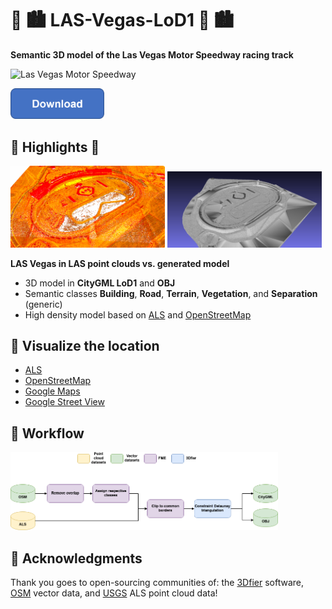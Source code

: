 # 🚗 :cityscape: LAS-Vegas-LoD1 🚗 :cityscape: 
**Semantic 3D model of the Las Vegas Motor Speedway racing track** 

<p float="center">
    <img src="https://upload.wikimedia.org/wikipedia/commons/2/29/Las_Vegas_Motor_Speedway_in_March_2011.jpg" width="55%" title="Las Vegas Motor Speedway"/>
</p>


[<img src="https://github.com/OloOcki/tum-facade/blob/main/img/button1.png" width="150"/>](https://syncandshare.lrz.de/getlink/fiXCsRTqwGWuHtLtin1rQ3zT/Racetrack.7z)

## :star2: Highlights :star2:

<p float="center">
    <img src="https://github.com/OloOcki/LAS-Vegas-LoD1/blob/main/racetrackLAS.PNG" width="49%" title="LAS vegas in LAS point clouds"/>
  <img src="https://github.com/OloOcki/LAS-Vegas-LoD1/blob/main/racetrackOBJ.png" width="49%" title="LAS vegas in OBJ"/>
</p>

**LAS Vegas in LAS point clouds vs. generated model**

- 3D model in **CityGML LoD1** and **OBJ**
- Semantic classes **Building**, **Road**, **Terrain**, **Vegetation**, and **Separation** (generic)
- High density model based on [ALS](https://usgs.entwine.io/data/view.html?r=%22https://s3-us-west-2.amazonaws.com/usgs-lidar-public/USGS_LPC_NV_LasVegas_QL1_2016_LAS_2018%22) and [OpenStreetMap](https://www.openstreetmap.org/query?lat=36.26875&lon=-115.01064#map=16/36.2719/-115.0068) 

## :mag_right: Visualize the location

- [ALS](https://usgs.entwine.io/data/view.html?r=%22https://s3-us-west-2.amazonaws.com/usgs-lidar-public/USGS_LPC_NV_LasVegas_QL1_2016_LAS_2018%22)
- [OpenStreetMap](https://www.openstreetmap.org/query?lat=36.26875&lon=-115.01064#map=16/36.2719/-115.0068)
- [Google Maps](https://www.google.com/maps/@36.2717169,-115.0095705,1782m/data=!3m1!1e3)
- [Google Street View](https://www.google.com/maps/@36.2710718,-115.0149048,3a,60y,14.12h,84.4t/data=!3m6!1e1!3m4!1s27d2imI43dEI2em6OgTHSw!2e0!7i13312!8i6656)

## :construction_worker: Workflow

<p float="center">
    <img src="https://github.com/OloOcki/LAS-Vegas-LoD1/blob/main/indyWorkflow.png" width="85%" title="Workflow, overview"/>
</p>

## :handshake: Acknowledgments 

Thank you goes to open-sourcing communities of: the [3Dfier](https://github.com/tudelft3d/3dfier) software, [OSM](https://www.openstreetmap.org/query?lat=36.26875&lon=-115.01064#map=16/36.2719/-115.0068) vector data, and [USGS](http://prd-tnm.s3.amazonaws.com/index.html?prefix=StagedProducts/Elevation/metadata/NV_Las_Vegas_Region_2016_A16/NV_LasVegas-QL1_2016/reports/) ALS point cloud data!
